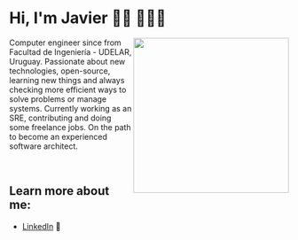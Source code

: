 # Hi, I'm Javier 👋🏾 👩🏾‍💻
<img align="right" width="280" src="https://github.com/jastabilesandbox/jastabilesandbox/blob/main/static/hello.gif?raw=true">

Computer engineer since from Facultad de Ingeniería - UDELAR, Uruguay. 
Passionate about new technologies, open-source, learning new things and always checking more efficient ways to solve problems or manage systems. 
Currently working as an SRE, contributing and doing some freelance jobs. On the path to become an experienced software architect.

</br>

## Learn more about me: 
- <a href="https://www.linkedin.com/in/javierstabile/">LinkedIn</a> 💼
